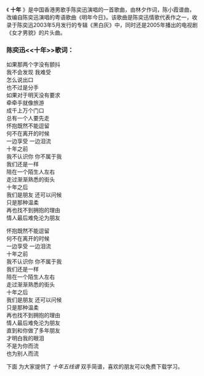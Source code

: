 

《 **十年**
》是中国香港男歌手陈奕迅演唱的一首歌曲，由林夕作词，陈小霞谱曲，改编自陈奕迅演唱的粤语歌曲《明年今日》。该歌曲是陈奕迅情歌代表作之一，收录于陈奕迅2003年5月发行的专辑《黑白灰》中，同时还是2005年播出的电视剧《女才男貌》的片头曲。

### 陈奕迅<<十年>>歌词：

如果那两个字没有颤抖  
我不会发现 我难受  
怎么说出口  
也不过是分手  
如果对于明天没有要求  
牵牵手就像旅游  
成千上万个门口  
总有一个人要先走  
怀抱既然不能逗留  
何不在离开的时候  
一边享受 一边泪流  
十年之前  
我不认识你 你不属于我  
我们还是一样  
陪在一个陌生人左右  
走过渐渐熟悉的街头  
十年之后  
我们是朋友 还可以问候  
只是那种温柔  
再也找不到拥抱的理由  
情人最后难免沦为朋友

怀抱既然不能逗留  
何不在离开的时候  
一边享受 一边泪流  
十年之前  
我不认识你 你不属于我  
我们还是一样  
陪在一个陌生人左右  
走过渐渐熟悉的街头  
十年之后  
我们是朋友 还可以问候  
只是那种温柔  
再也找不到拥抱的理由  
情人最后难免沦为朋友  
直到和你做了多年朋友  
才明白我的眼泪  
不是为你而流  
也为别人而流  
  
下面 为大家提供了 _十年五线谱_ 双手简谱，喜欢的朋友可以免费下载学习。

